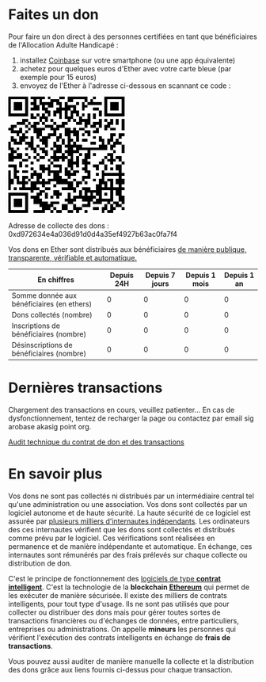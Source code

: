 # Faites un don

Pour faire un don direct à des personnes certifiées en tant que bénéficiaires de l'Allocation Adulte Handicapé :

1. installez [Coinbase](https://www.coinbase.com/mobile?locale=fr) sur votre smartphone (ou une app équivalente)
2. achetez pour quelques euros d'Ether avec votre carte bleue (par exemple pour 15 euros)
3. envoyez de l'Ether à l'adresse ci-dessous en scannant ce code :

![QR code du contrat de don](/contract_qr_code.png)

Adresse de collecte des dons : 0xd972634e4a036d91d0d4a35ef4927b63ac0fa7f4

Vos dons en Ether sont distribués aux bénéficiaires [de manière publique, transparente, vérifiable et automatique.](#more)

**En chiffres** | Depuis 24H | Depuis 7 jours | Depuis 1 mois | Depuis 1 an
--- | --- | --- | --- | ---
Somme donnée aux bénéficiaires (en ethers) | 0 | 0 | 0 | 0
Dons collectés (nombre) | 0 | 0 | 0 | 0
Inscriptions de bénéficiaires (nombre) | 0 | 0 | 0 | 0
Désinscriptions de bénéficiaires (nombre) | 0 | 0 | 0 | 0

# Dernières transactions

<div id="transactions">

Chargement des transactions en cours, veuillez patienter...
En cas de dysfonctionnement, tentez de recharger la page ou contactez par email sig arobase akasig point org.

</div>

[Audit technique du contrat de don et des transactions](https://etherscan.io/address/0xd972634e4a036d91d0d4a35ef4927b63ac0fa7f4)

<a name="more"></a>
# En savoir plus

Vos dons ne sont pas collectés ni distribués par un intermédiaire central tel qu'une administration ou une association. Vos dons sont collectés par un logiciel autonome et de haute sécurité. La haute sécurité de ce logiciel est assurée par [plusieurs milliers d'internautes indépendants](https://www.ethernodes.org/network/1). Les ordinateurs des ces internautes vérifient que les dons sont collectés et distribués comme prévu par le logiciel. Ces vérifications sont réalisées en permanence et de manière indépendante et automatique. En échange, ces internautes sont rémunérés par des frais prélevés sur chaque collecte ou distribution de don.

C'est le principe de fonctionnement des [logiciels de type **contrat intelligent**](https://fr.wikipedia.org/wiki/Contrat_intelligent). C'est la technologie de la **blockchain [Ethereum](https://www.ethereum.org/)** qui permet de les exécuter de manière sécurisée. Il existe des milliers de contrats intelligents, pour tout type d'usage. Ils ne sont pas utilisés que pour collecter ou distribuer des dons mais pour gérer toutes sortes de transactions financières ou d'échanges de données, entre particuliers, entreprises ou administrations. On appelle **mineurs** les personnes qui vérifient l'exécution des contrats intelligents en échange de **frais de transactions**.

Vous pouvez aussi auditer de manière manuelle la collecte et la distribution des dons grâce aux liens fournis ci-dessus pour chaque transaction.


<script src="https://code.jquery.com/jquery-3.3.1.min.js"></script>
<script>
    var etherscanAPIKeyToken = "MyApiKeyToken";
    var contract_address = "0xd972634e4a036d91d0d4a35ef4927b63ac0fa7f4";
    var balance_request = "module=account&action=balance&address="
        + contract_address
        + "&tag=latest";
    var relative_url_of_transactions_request = "module=account&action=txlist&address="
        + contract_address
        + "&startblock=0&endblock=99999999&page=1&offset=10&sort=asc"
    var absolute_url_of_transactions_request = "https://api.etherscan.io/api?"
        + relative_url_of_transactions_request
        + "&apikey="
        + etherscanAPIKeyToken;
    $.getJSON( absolute_url_of_transactions_request )
        .done( function(data) {
            console.log( "done", data );
            // we got incoming transactions, let's get outgoing transactions too
            // sort them by timestamp
            var transactions = data.result.sort( function(t1, t2) { return t2.timeStamp - t1.timeStamp; } );
            var html = '<ul>';
            transactions.forEach(function(item, index, array) {
                console.log(item, index);
                var newDate = new Date();
                newDate.setTime(item.timeStamp*1000);
                var dateString = newDate.toISOString();
                var event = item.input.substring(0,10);
                switch(event) {
                    case '0x':
                        var value = Number.parseFloat(item.value / Math.pow(10,18)).toFixed(4);
                        event = "Réception d'un don de " + value + " ETH";
                        break;
                    case '0x6b9f96ea':
                        event = "Distribution des dons";
                        break;
                    case '0xcdd8b2b2':
                        var beneficiary = item.input.substring(34,38) + '...';
                        event = "Inscription du bénéficiaire #" + beneficiary;
                        break;
                    case '0x71d0028d':
                        var beneficiary = item.input.substring(34,38) + '...';
                        event = "Désinscription du bénéficiaire #" + beneficiary;
                        break;
                    case '0x60606040':
                        event = "Initialisation du contrat";
                        break;
                    default:
                        event = item.input;
                };
                html += '<li><a href="https://etherscan.io/tx/' + item.hash + '">' +
                    event +
                    ' (' + dateString.substring(0,10) +
                    ' à ' + dateString.substring(11,19) +
                    ')</a></li>';
                });
                html += '</ul>';
                $('#transactions').html(html);
        } )
        .fail( function(error) { console.log( "fail", error ); } )
        .always( function() { console.log( "always" ); } );
</script>
